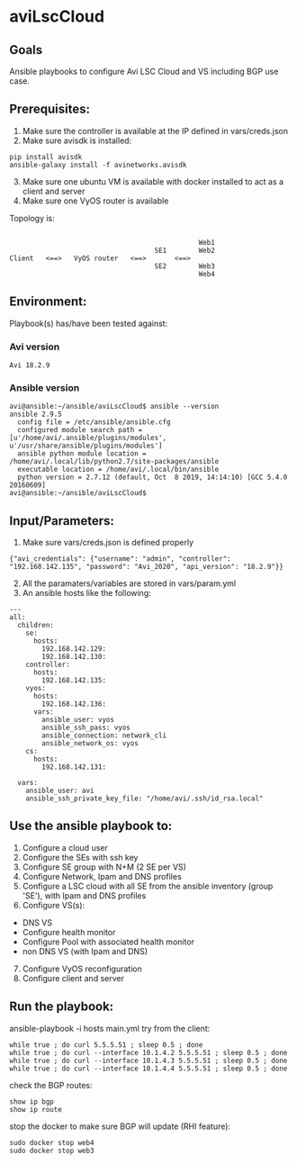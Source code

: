 # aviLscCloud

## Goals
Ansible playbooks to configure Avi LSC Cloud and VS including BGP use case.

## Prerequisites:
1. Make sure the controller is available at the IP defined in vars/creds.json
2. Make sure avisdk is installed:
```
pip install avisdk
ansible-galaxy install -f avinetworks.avisdk
```
3. Make sure one ubuntu VM is available with docker installed to act as a client and server
4. Make sure one VyOS router is available

Topology is:
```

                                               Web1
                                    SE1        Web2
Client   <==>   VyOS router   <==>       <==>
                                    SE2        Web3
                                               Web4
```

## Environment:

Playbook(s) has/have been tested against:

### Avi version

```
Avi 18.2.9
```

### Ansible version

```
avi@ansible:~/ansible/aviLscCloud$ ansible --version
ansible 2.9.5
  config file = /etc/ansible/ansible.cfg
  configured module search path = [u'/home/avi/.ansible/plugins/modules', u'/usr/share/ansible/plugins/modules']
  ansible python module location = /home/avi/.local/lib/python2.7/site-packages/ansible
  executable location = /home/avi/.local/bin/ansible
  python version = 2.7.12 (default, Oct  8 2019, 14:14:10) [GCC 5.4.0 20160609]
avi@ansible:~/ansible/aviLscCloud$
```

## Input/Parameters:

1. Make sure vars/creds.json is defined properly
```
{"avi_credentials": {"username": "admin", "controller": "192.168.142.135", "password": "Avi_2020", "api_version": "18.2.9"}}

```
2. All the paramaters/variables are stored in vars/param.yml
3. An ansible hosts like the following:
```
---
all:
  children:
    se:
      hosts:
        192.168.142.129:
        192.168.142.130:
    controller:
      hosts:
        192.168.142.135:
    vyos:
      hosts:
        192.168.142.136:
      vars:
        ansible_user: vyos
        ansible_ssh_pass: vyos
        ansible_connection: network_cli
        ansible_network_os: vyos
    cs:
      hosts:
        192.168.142.131:

  vars:
    ansible_user: avi
    ansible_ssh_private_key_file: "/home/avi/.ssh/id_rsa.local"
```


## Use the ansible playbook to:
1. Configure a cloud user
2. Configure the SEs with ssh key
3. Configure SE group with N+M (2 SE per VS)
4. Configure Network, Ipam and DNS profiles
5. Configure a LSC cloud with all SE from the ansible inventory (group 'SE'), with Ipam and DNS profiles
6. Configure VS(s):
- DNS VS
- Configure health monitor
- Configure Pool with associated health monitor
- non DNS VS (with Ipam and DNS)
7. Configure VyOS reconfiguration
8. Configure client and server

## Run the playbook:
ansible-playbook -i hosts main.yml
try from the client:
```
while true ; do curl 5.5.5.51 ; sleep 0.5 ; done
while true ; do curl --interface 10.1.4.2 5.5.5.51 ; sleep 0.5 ; done
while true ; do curl --interface 10.1.4.3 5.5.5.51 ; sleep 0.5 ; done
while true ; do curl --interface 10.1.4.4 5.5.5.51 ; sleep 0.5 ; done
```
check the BGP routes:
```
show ip bgp
show ip route
```
stop the docker to make sure BGP will update (RHI feature):
```
sudo docker stop web4
sudo docker stop web3
```
